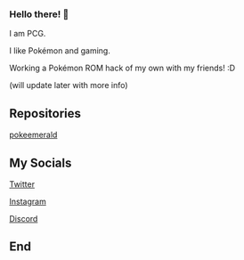 ### **Hello there!** 👋

I am PCG.

I like Pokémon and gaming.

Working a Pokémon ROM hack of my own with my friends! :D

(will update later with more info)

## **Repositories**

[pokeemerald](https://github.com/PCG06/pokeaurora)


## **My Socials**

[Twitter](https://twitter.com/PCG006)

[Instagram](https://instagram.com/PCG006)

[Discord](https://discord.gg/ZVGXjBNKXM)

## **End**
